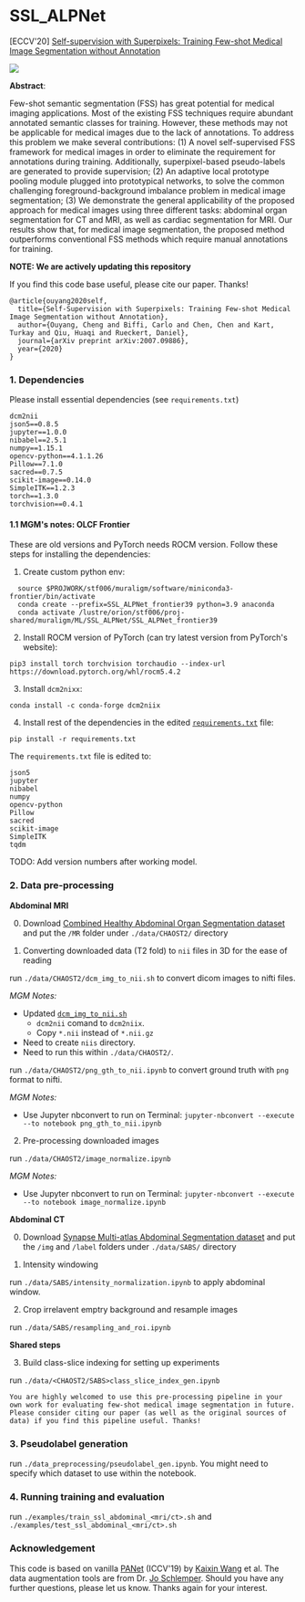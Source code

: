 # SSL_ALPNet

[ECCV'20] [Self-supervision with Superpixels: Training Few-shot Medical Image Segmentation without Annotation](https://arxiv.org/abs/2007.09886v2)

![](./intro.png)

**Abstract**:

Few-shot semantic segmentation (FSS) has great potential for medical imaging applications. Most of the existing FSS techniques require abundant annotated semantic classes for training. However, these methods may not be applicable for medical images due to the lack of annotations. To address this problem we make several contributions: (1) A novel self-supervised FSS framework for medical images in order to eliminate the requirement for annotations during training. Additionally, superpixel-based pseudo-labels are generated to provide supervision; (2) An adaptive local prototype pooling module plugged into prototypical networks, to solve the common challenging foreground-background imbalance problem in medical image segmentation; (3) We demonstrate the general applicability of the proposed approach for medical images using three different tasks: abdominal organ segmentation for CT and MRI, as well as cardiac segmentation for MRI. Our results show that, for medical image segmentation, the proposed method outperforms conventional FSS methods which require manual annotations for training.

**NOTE: We are actively updating this repository**

If you find this code base useful, please cite our paper. Thanks!

```
@article{ouyang2020self,
  title={Self-Supervision with Superpixels: Training Few-shot Medical Image Segmentation without Annotation},
  author={Ouyang, Cheng and Biffi, Carlo and Chen, Chen and Kart, Turkay and Qiu, Huaqi and Rueckert, Daniel},
  journal={arXiv preprint arXiv:2007.09886},
  year={2020}
}
```

### 1. Dependencies

Please install essential dependencies (see `requirements.txt`) 

```
dcm2nii
json5==0.8.5
jupyter==1.0.0
nibabel==2.5.1
numpy==1.15.1
opencv-python==4.1.1.26
Pillow==7.1.0 
sacred==0.7.5
scikit-image==0.14.0
SimpleITK==1.2.3
torch==1.3.0
torchvision==0.4.1
```

#### 1.1 MGM's notes: OLCF Frontier
These are old versions and PyTorch needs ROCM version. Follow these steps for installing the dependencies:

1. Create custom python env:

```
  source $PROJWORK/stf006/muraligm/software/miniconda3-frontier/bin/activate
  conda create --prefix=SSL_ALPNet_frontier39 python=3.9 anaconda
  conda activate /lustre/orion/stf006/proj-shared/muraligm/ML/SSL_ALPNet/SSL_ALPNet_frontier39
```

2. Install ROCM version of PyTorch (can try latest version from PyTorch's website):

`pip3 install torch torchvision torchaudio --index-url https://download.pytorch.org/whl/rocm5.4.2`

3. Install `dcm2nixx`:

`conda install -c conda-forge dcm2niix`

4. Install rest of the dependencies in the edited [`requirements.txt`](requirements.txt) file:

`pip install -r requirements.txt`

The `requirements.txt` file is edited to:

```
json5
jupyter
nibabel
numpy
opencv-python
Pillow
sacred
scikit-image
SimpleITK
tqdm
```

TODO: Add version numbers after working model.


### 2. Data pre-processing 

**Abdominal MRI**

0. Download [Combined Healthy Abdominal Organ Segmentation dataset](https://chaos.grand-challenge.org/) and put the `/MR` folder under `./data/CHAOST2/` directory

1. Converting downloaded data (T2 fold) to `nii` files in 3D for the ease of reading

run `./data/CHAOST2/dcm_img_to_nii.sh` to convert dicom images to nifti files. 

*MGM Notes:*
  * Updated [`dcm_img_to_nii.sh`](dcm_img_to_nii.sh) 
    * `dcm2nii` comand to `dcm2niix`.
    * Copy `*.nii` instead of `*.nii.gz`
  * Need to create `niis` directory. 
  * Need to run this within `./data/CHAOST2/`.

run `./data/CHAOST2/png_gth_to_nii.ipynb` to convert ground truth with `png` format to nifti.

*MGM Notes:*
  * Use Jupyter nbconvert to run on Terminal:
  `jupyter-nbconvert --execute --to notebook png_gth_to_nii.ipynb`

2. Pre-processing downloaded images

run `./data/CHAOST2/image_normalize.ipynb`

*MGM Notes:*
  * Use Jupyter nbconvert to run on Terminal:
  `jupyter-nbconvert --execute --to notebook image_normalize.ipynb`

**Abdominal CT**

0. Download [Synapse Multi-atlas Abdominal Segmentation dataset](https://www.synapse.org/#!Synapse:syn3193805/wiki/217789) and put the `/img` and `/label` folders under `./data/SABS/` directory

1. Intensity windowing 

run `./data/SABS/intensity_normalization.ipynb` to apply abdominal window.

2. Crop irrelavent emptry background and resample images

run `./data/SABS/resampling_and_roi.ipynb` 

**Shared steps**

3. Build class-slice indexing for setting up experiments

run `./data/<CHAOST2/SABS>class_slice_index_gen.ipynb`

`
You are highly welcomed to use this pre-processing pipeline in your own work for evaluating few-shot medical image segmentation in future. Please consider citing our paper (as well as the original sources of data) if you find this pipeline useful. Thanks! 
`

### 3. Pseudolabel generation

run `./data_preprocessing/pseudolabel_gen.ipynb`. You might need to specify which dataset to use within the notebook.

### 4. Running training and evaluation

run `./examples/train_ssl_abdominal_<mri/ct>.sh` and `./examples/test_ssl_abdominal_<mri/ct>.sh`

### Acknowledgement

This code is based on vanilla [PANet](https://github.com/kaixin96/PANet) (ICCV'19) by [Kaixin Wang](https://github.com/kaixin96) et al. The data augmentation tools are from Dr. [Jo Schlemper](https://github.com/js3611). Should you have any further questions, please let us know. Thanks again for your interest.

